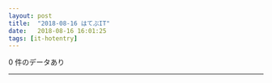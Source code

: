 ```yaml
---
layout: post
title:  "2018-08-16 はてぶIT"
date:   2018-08-16 16:01:25
tags: [it-hotentry]
---
```

0 件のデータあり

<hr>
